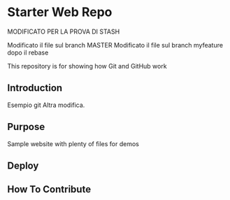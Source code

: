 # Starter Web Repo

MODIFICATO PER LA PROVA DI STASH

Modificato il file sul branch MASTER
Modificato il file sul branch myfeature dopo il rebase


This repository is for showing how Git and GitHub work

## Introduction
Esempio git
Altra modifica.
## Purpose

Sample website with plenty of files for demos

## Deploy

## How To Contribute

